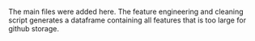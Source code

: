 The main files were added here. 
The feature engineering and cleaning script generates a dataframe containing all features that is too large for github storage.
